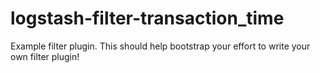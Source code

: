 # logstash-filter-transaction_time
Example filter plugin. This should help bootstrap your effort to write your own filter plugin!
